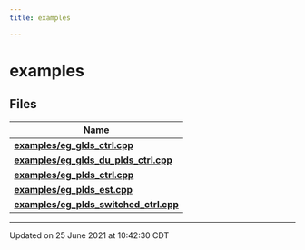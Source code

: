 ```yaml
---
title: examples

---
```


# examples



## Files

| Name           |
| -------------- |
| **[examples/eg_glds_ctrl.cpp](/lds-ctrl-est/docs/api/files/eg__glds__ctrl_8cpp/#file-eg_glds_ctrl.cpp)**  |
| **[examples/eg_glds_du_plds_ctrl.cpp](/lds-ctrl-est/docs/api/files/eg__glds__du__plds__ctrl_8cpp/#file-eg_glds_du_plds_ctrl.cpp)**  |
| **[examples/eg_plds_ctrl.cpp](/lds-ctrl-est/docs/api/files/eg__plds__ctrl_8cpp/#file-eg_plds_ctrl.cpp)**  |
| **[examples/eg_plds_est.cpp](/lds-ctrl-est/docs/api/files/eg__plds__est_8cpp/#file-eg_plds_est.cpp)**  |
| **[examples/eg_plds_switched_ctrl.cpp](/lds-ctrl-est/docs/api/files/eg__plds__switched__ctrl_8cpp/#file-eg_plds_switched_ctrl.cpp)**  |







-------------------------------

Updated on 25 June 2021 at 10:42:30 CDT
